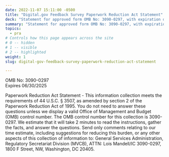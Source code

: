 ```yaml
---
date: 2022-11-07 15:11:00 -0500
title: "Digital.gov Feedback Survey Paperwork Reduction Act Statement"
deck: "Statement for approved form OMB No: 3090-0297, with expiration date of 6/30/2025."
summary: "Statement for approved form OMB No: 3090-0297, with expiration date of 6/30/2025."
topics:
  - pra
# Controls how this page appears across the site
# 0 -- hidden
# 1 -- visible
# 2 -- highlighted
weight: 1
slug: digital-gov-feedback-survey-paperwork-reduction-act-statement

---
```


OMB No: 3090-0297<br />
Expires 06/30/2025

Paperwork Reduction Act Statement - This information collection meets the requirements of 44 U.S.C. § 3507, as amended by section 2 of the Paperwork Reduction Act of 1995. You do not need to answer these questions unless we display a valid Office of Management and Budget (OMB) control number. The OMB control number for this collection is 3090-0297. We estimate that it will take 2 minutes to read the instructions, gather the facts, and answer the questions. Send only comments relating to our time estimate, including suggestions for reducing this burden, or any other aspects of this collection of information to: General Services Administration, Regulatory Secretariat Division (MVCB), ATTN: Lois Mandell/IC 3090-0297, 1800 F Street, NW, Washington, DC 20405.
